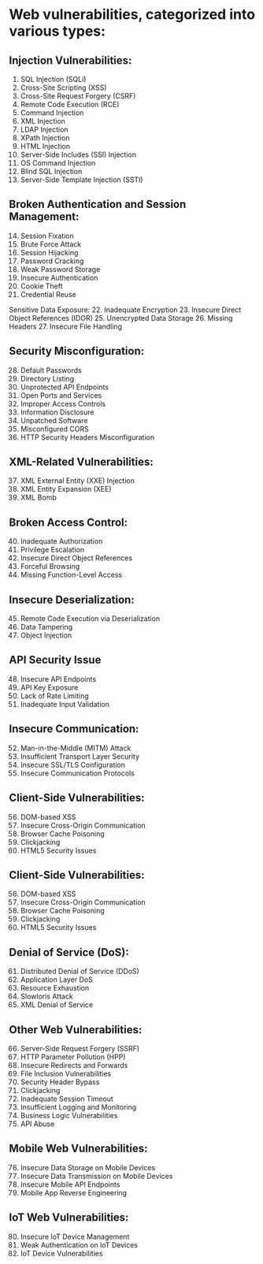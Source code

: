 # Web vulnerabilities, categorized into various types:

## Injection Vulnerabilities:
1. SQL Injection (SQLi)
2. Cross-Site Scripting (XSS)
3. Cross-Site Request Forgery (CSRF)
4. Remote Code Execution (RCE)
5. Command Injection
6. XML Injection
7. LDAP Injection
8. XPath Injection
9. HTML Injection
10. Server-Side Includes (SSI) Injection
11. OS Command Injection
12. Blind SQL Injection
13. Server-Side Template Injection (SSTI)

## Broken Authentication and Session Management:
14. Session Fixation
15. Brute Force Attack
16. Session Hijacking
17. Password Cracking
18. Weak Password Storage
19. Insecure Authentication
20. Cookie Theft
21. Credential Reuse

Sensitive Data Exposure:
22. Inadequate Encryption
23. Insecure Direct Object References (IDOR)
25. Unencrypted Data Storage
26. Missing Headers
27. Insecure File Handling

## Security Misconfiguration:
28. Default Passwords
29. Directory Listing
30. Unprotected API Endpoints
31. Open Ports and Services
32. Improper Access Controls
33. Information Disclosure
34. Unpatched Software
35. Misconfigured CORS
36. HTTP Security Headers Misconfiguration

## XML-Related Vulnerabilities:
37. XML External Entity (XXE) Injection
38. XML Entity Expansion (XEE)
39. XML Bomb

## Broken Access Control:
40. Inadequate Authorization
41. Privilege Escalation
42. Insecure Direct Object References
43. Forceful Browsing
44. Missing Function-Level Access

## Insecure Deserialization:
45. Remote Code Execution via Deserialization
46. Data Tampering
47. Object Injection

## API Security Issue
48. Insecure API Endpoints
49. API Key Exposure
50. Lack of Rate Limiting
51. Inadequate Input Validation

## Insecure Communication:
52. Man-in-the-Middle (MITM) Attack
53. Insufficient Transport Layer Security
54. Insecure SSL/TLS Configuration
55. Insecure Communication Protocols

## Client-Side Vulnerabilities:
56. DOM-based XSS
57. Insecure Cross-Origin Communication
58. Browser Cache Poisoning
59. Clickjacking
60. HTML5 Security Issues

## Client-Side Vulnerabilities:
56. DOM-based XSS
57. Insecure Cross-Origin Communication
58. Browser Cache Poisoning
59. Clickjacking
60. HTML5 Security Issues

## Denial of Service (DoS):
61. Distributed Denial of Service (DDoS)
62. Application Layer DoS
63. Resource Exhaustion
64. Slowloris Attack
65. XML Denial of Service

## Other Web Vulnerabilities:
66. Server-Side Request Forgery (SSRF)
67. HTTP Parameter Pollution (HPP)
68. Insecure Redirects and Forwards
69. File Inclusion Vulnerabilities
70. Security Header Bypass
71. Clickjacking
72. Inadequate Session Timeout
73. Insufficient Logging and Monitoring
74. Business Logic Vulnerabilities
75. API Abuse

## Mobile Web Vulnerabilities:
76. Insecure Data Storage on Mobile Devices
77. Insecure Data Transmission on Mobile Devices
78. Insecure Mobile API Endpoints
79. Mobile App Reverse Engineering

## IoT Web Vulnerabilities:
80. Insecure loT Device Management
81. Weak Authentication on loT Devices
82. IoT Device Vulnerabilities
